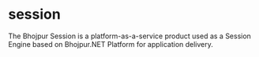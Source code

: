 # session
The Bhojpur Session is a platform-as-a-service product used as a Session Engine based on Bhojpur.NET Platform for application delivery.
